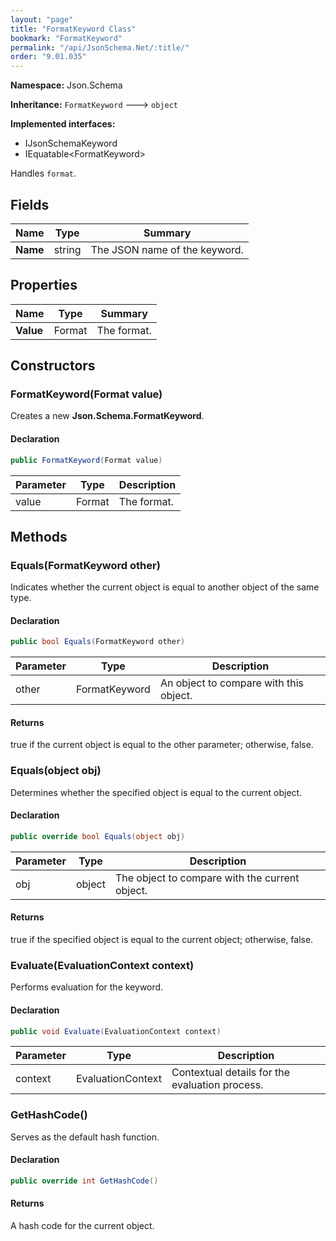 ```yaml
---
layout: "page"
title: "FormatKeyword Class"
bookmark: "FormatKeyword"
permalink: "/api/JsonSchema.Net/:title/"
order: "9.01.035"
---
```

**Namespace:** Json.Schema

**Inheritance:**
`FormatKeyword`
 🡒 
`object`

**Implemented interfaces:**

- IJsonSchemaKeyword
- IEquatable\<FormatKeyword\>

Handles `format`.

## Fields

| Name | Type | Summary |
|---|---|---|
| **Name** | string | The JSON name of the keyword. |

## Properties

| Name | Type | Summary |
|---|---|---|
| **Value** | Format | The format. |

## Constructors

### FormatKeyword(Format value)

Creates a new **Json.Schema.FormatKeyword**.

#### Declaration

```c#
public FormatKeyword(Format value)
```

| Parameter | Type | Description |
|---|---|---|
| value | Format | The format. |


## Methods

### Equals(FormatKeyword other)

Indicates whether the current object is equal to another object of the same type.

#### Declaration

```c#
public bool Equals(FormatKeyword other)
```

| Parameter | Type | Description |
|---|---|---|
| other | FormatKeyword | An object to compare with this object. |


#### Returns

true if the current object is equal to the <paramref name="other">other</paramref> parameter; otherwise, false.

### Equals(object obj)

Determines whether the specified object is equal to the current object.

#### Declaration

```c#
public override bool Equals(object obj)
```

| Parameter | Type | Description |
|---|---|---|
| obj | object | The object to compare with the current object. |


#### Returns

true if the specified object  is equal to the current object; otherwise, false.

### Evaluate(EvaluationContext context)

Performs evaluation for the keyword.

#### Declaration

```c#
public void Evaluate(EvaluationContext context)
```

| Parameter | Type | Description |
|---|---|---|
| context | EvaluationContext | Contextual details for the evaluation process. |


### GetHashCode()

Serves as the default hash function.

#### Declaration

```c#
public override int GetHashCode()
```


#### Returns

A hash code for the current object.

